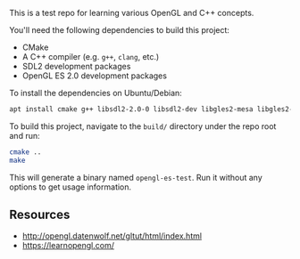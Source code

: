 This is a test repo for learning various OpenGL and C++ concepts.

You'll need the following dependencies to build this project:

* CMake
* A C++ compiler (e.g. `g++`, `clang`, etc.)
* SDL2 development packages
* OpenGL ES 2.0 development packages

To install the dependencies on Ubuntu/Debian:

```bash
apt install cmake g++ libsdl2-2.0-0 libsdl2-dev libgles2-mesa libgles2-mesa-dev
```

To build this project, navigate to the `build/` directory under the repo root and run:

```bash
cmake ..
make
```

This will generate a binary named `opengl-es-test`. Run it without any options to get usage information.

## Resources

* http://opengl.datenwolf.net/gltut/html/index.html
* https://learnopengl.com/
